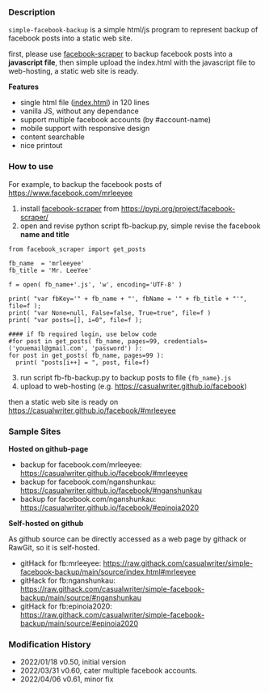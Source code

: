 ### Description

`simple-facebook-backup` is a simple html/js program to represent backup of facebook posts into a static web site. 

first, please use [facebook-scraper](https://pypi.org/project/facebook-scraper/) to backup facebook posts into a **javascript file**, 
then simple upload the index.html with the javascript file to web-hosting, a static web site is ready.

**Features**

* single html file ([index.html](source/index.html)) in 120 lines
* vanilla JS, without any dependance
* support multiple facebook accounts (by #account-name)
* mobile support with responsive design
* content searchable
* nice printout

### How to use

For example, to backup the facebook posts of https://www.facebook.com/mrleeyee

1. install [facebook-scraper](https://pypi.org/project/facebook-scraper/) from https://pypi.org/project/facebook-scraper/
2. open and revise python script fb-backup.py, simple revise the facebook **name and title**

~~~
from facebook_scraper import get_posts

fb_name  = 'mrleeyee'
fb_title = 'Mr. LeeYee'

f = open( fb_name+'.js', 'w', encoding='UTF-8' )

print( "var fbKey='" + fb_name + "', fbName = '" + fb_title + "'", file=f );
print( "var None=null, False=false, True=true", file=f )
print( "var posts=[], i=0", file=f );

#### if fb required login, use below code
#for post in get_posts( fb_name, pages=99, credentials=('youemail@gmail.com', 'password') ):
for post in get_posts( fb_name, pages=99 ):
  print( "posts[i++] = ", post, file=f)
~~~

 

3. run script fb-fb-backup.py to backup posts to file `{fb_name}.js`
4. upload to web-hosting (e.g. https://casualwriter.github.io/facebook)

then a static web site is ready on https://casualwriter.github.io/facebook/#mrleeyee

### Sample Sites

**Hosted on github-page**

* backup for facebook.com/mrleeyee: https://casualwriter.github.io/facebook/#mrleeyee
* backup for facebook.com/nganshunkau: https://casualwriter.github.io/facebook/#nganshunkau
* backup for facebook.com/nganshunkau: https://casualwriter.github.io/facebook/#epinoia2020

**Self-hosted on github**

As github source can be directly accessed as a web page by githack or RawGit, so it is self-hosted. 

* gitHack for fb:mrleeyee: https://raw.githack.com/casualwriter/simple-facebook-backup/main/source/index.html#mrleeyee
* gitHack for fb:nganshunkau: https://raw.githack.com/casualwriter/simple-facebook-backup/main/source/#nganshunkau
* gitHack for fb:epinoia2020: https://raw.githack.com/casualwriter/simple-facebook-backup/main/source/#epinoia2020


### Modification History

* 2022/01/18 v0.50, initial version
* 2022/03/31 v0.60, cater multiple facebook accounts.
* 2022/04/06 v0.61, minor fix
